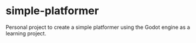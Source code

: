 # simple-platformer
Personal project to create a simple platformer using the Godot engine as a learning project.
